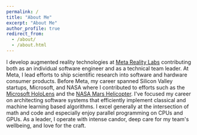 ```yaml
---
permalink: /
title: "About Me"
excerpt: "About Me"
author_profile: true
redirect_from: 
  - /about/
  - /about.html
---
```


I develop augmented reality technologies at [Meta Reality Labs](https://about.facebook.com/realitylabs/) contributing both as an individual software engineer and as a technical team leader. At Meta, I lead efforts to ship scientific research into software and hardware consumer products. Before Meta, my career spanned Silicon Valley startups, Microsoft, and NASA where I contributed to efforts such as the [Microsoft HoloLens](https://www.microsoft.com/en-us/hololens) and the [NASA Mars Helicopter](https://mars.nasa.gov/technology/helicopter/). I've focused my career on architecting software systems that efficiently implement classical and machine learning based algorithms. I excel generally at the intersection of math and code and especially enjoy parallel programming on CPUs and GPUs. As a leader, I operate with intense candor, deep care for my team's wellbeing, and love for the craft.
